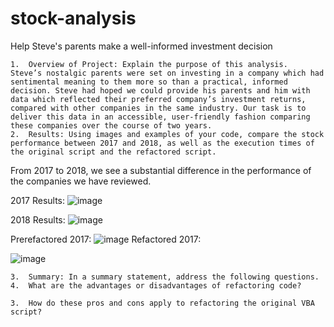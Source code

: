 # stock-analysis
Help Steve's parents make a well-informed investment decision

	1.	Overview of Project: Explain the purpose of this analysis.
	Steve’s nostalgic parents were set on investing in a company which had sentimental meaning to them more so than a practical, informed decision. Steve had hoped we could provide his parents and him with data which reflected their preferred company’s investment returns, compared with other companies in the same industry. Our task is to deliver this data in an accessible, user-friendly fashion comparing these companies over the course of two years.
	2.	Results: Using images and examples of your code, compare the stock performance between 2017 and 2018, as well as the execution times of the original script and the refactored script.
  From 2017 to 2018, we see a substantial difference in the performance of the companies we have reviewed.

2017 Results:
![image](https://user-images.githubusercontent.com/76623937/112767124-857aeb80-8fda-11eb-895b-95f5eb154daa.png)

2018 Results:
![image](https://user-images.githubusercontent.com/76623937/112767177-c70b9680-8fda-11eb-9acc-799d4a7d1f1a.png)

Prerefactored 2017:
![image](https://user-images.githubusercontent.com/76623937/112767761-23bc8080-8fde-11eb-9b00-4c2a6f527eeb.png)
Refactored 2017:

![image](https://user-images.githubusercontent.com/76623937/112767889-c37a0e80-8fde-11eb-8931-ab3628f7ea14.png)


	3.	Summary: In a summary statement, address the following questions.
	4.	What are the advantages or disadvantages of refactoring code?
  
	3.	How do these pros and cons apply to refactoring the original VBA script?
